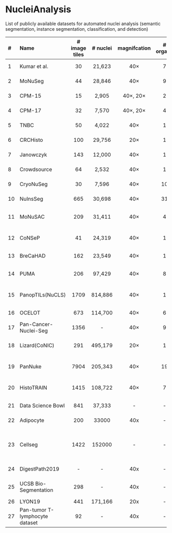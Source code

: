 # NucleiAnalysis
List of publicly available datasets for automated nuclei analysis (semantic segmentation, instance segmentation, classification, and detection)


| #  | Name                                         | # image tiles | # nuclei | magnifcation | # organs |    tile size (pixels)    |     annotation     |          main task(s)          |                                        staining                                        |                                 Link                                 |
|:---|:---------------------------------------------|:-------------:|:--------:|:------------:|:--------:|:------------------------:|:------------------:|:------------------------------:|:--------------------------------------------------------------------------------------:|:--------------------------------------------------------------------:|
| 1  | Kumar et al.                                 |      30       |  21,623  |     40×      |    7     |        1000×1000         |       manual       |         Instance Seg.          |                                          H&E                                           |          [paper](https://doi.org/10.1109/TMI.2017.2677499 )          |
| 2  | MoNuSeg                                      |      44       |  28,846  |     40×      |    9     |        1000×1000         |       manual       |         Instance Seg.          |                                          H&E                                           |                  [paper](10.1109/TMI.2017.2677499)                   |
| 3  | CPM-15                                       |      15       |  2,905   |   40×, 20×   |    2     |    400×400, 600×1000     |       manual       |         Instance Seg.          |                                          H&E                                           |                  [paper](10.3389/fbioe.2019.00053)                   |
| 4  | CPM-17                                       |      32       |  7,570   |   40×, 20×   |    4     |    500×500 to 600×600    |       manual       |         Instance Seg.          |                                          H&E                                           |                  [paper](10.3389/fbioe.2019.00053)                   |
| 5  | TNBC                                         |      50       |  4,022   |     40×      |    1     |         512×512          |       manual       |         Instance Seg.          |                                          H&E                                           |                  [paper](10.1109/TMI.2018.2865709)                   |
| 6  | CRCHisto                                     |      100      |  29,756  |     20×      |    1     |         500×500          |       manual       |         Instance Seg.          |                                          H&E                                           |                  [paper](10.1109/TMI.2016.2525803)                   |
| 7  | Janowczyk                                    |      143      |  12,000  |     40×      |    1     |        2000×2000         |       manual       |         Instance Seg.          |                                          H&E                                           | [paper](https://andrewjanowczyk.com/use-case-1-nuclei-segmentation/) |
| 8  | Crowdsource                                  |      64       |  2,532   |     40×      |    1     |         400×400          |       manual       |         Instance Seg.          |                                          H&E                                           |                 [paper](10.1142/9789814644730_0029)                  |
| 9  | CryoNuSeg                                    |      30       |  7,596   |     40×      |    10    |         512×512          |       manual       |         Instance Seg.          |                                          H&E                                           |      [paper](https://doi.org/10.1016/j.compbiomed.2021.104349)       |
| 10 | NuInsSeg                                     |      665      |  30,698  |     40×      |    31    |         512×512          |       manual       |         Instance Seg.          |                                          H&E                                           |         [paper](https://doi.org/10.1038/s41597-024-03117-2)          |
| 11 | MoNuSAC                                      |      209      |  31,411  |     40×      |    4     |   81×113 to 1422×2162    |       manual       | Instance Seg. & Classification |                                          H&E                                           |          [paper](https://doi.org/10.1109/TMI.2021.3085712)           |
| 12 | CoNSeP                                       |      41       |  24,319  |     40×      |    1     |        1000×1000         |       manual       | Instance Seg. & Classification |                                          H&E                                           |         [paper](https://doi.org/10.1016/j.media.2019.101563)         |
| 13 | BreCaHAD                                     |      162      |  23,549  |     40×      |    1     |       1360 × 1024        |       manual       |   Detection & Classification   |                                          H&E                                           |          [paper](https://doi.org/10.1186/s13104-019-4121-7)          |
| 14 | PUMA                                         |      206      |  97,429  |     40×      |    8     |       1024 × 1024        |       manual       | Instance Seg. & Classification |                                          H&E                                           |         [paper](https://doi.org/10.1093/gigascience/giaf011)         |
| 15 | PanopTILs(NuCLS)                             |     1709      | 814,886  |     40×      |    1     |       1024 × 1024        |     semi-auto      | Instance Seg. & Classification |                                          H&E                                           |        [paper](https://doi.org/10.1101/2022.01.08.22268814 )         |
| 16 | OCELOT                                       |      673      | 114,700  |     40×      |    6     |       1024 × 1024        |       manual       |   Detection & Classification   |                                          H&E                                           |        [paper](https://doi.org/10.1109/cvpr52729.2023.02289)         |
| 17 | Pan-Cancer-Nuclei-Seg                        |     1356      |    -     |     40×      |    9     |        256 × 256         |  manual+semi-auto  |         Instance Seg.          |                                          H&E                                           |         [paper](https://doi.org/10.7937/TCIA.2019.4A4DKP9U)          |
| 18 | Lizard(CoNIC)                                |      291      | 495,179  |     20×      |    1     |        1016 × 917        |     semi-auto      | Instance Seg. & Classification |                                          H&E                                           |          [paper](https://doi.org/10.48550/arXiv.2108.11195)          |
| 19 | PanNuke                                      |     7904      | 205,343  |     40×      |    19    |        224 × 224         |     semi-auto      | Instance Seg. & Classification |                                          H&E                                           |          [paper](https://doi.org/10.48550/arXiv.2003.10778)          |
| 20 | HistoTRAIN                                   |     1415      | 108,722  |     40×      |    7     |        448 × 448         |     semi-auto      | Instance Seg. & Classification |                                          H&E                                           |              [paper](https://arxiv.org/abs/2508.09926)               |
| 21 | Data Science Bowl                            |      841      |  37,333  |      -       |    -     |            -             |       manual       |         Instance Seg.          |                                          H&E                                           |          [paper](https://doi.org/10.1038/s41592-019-0612-7)          |
| 22 | Adipocyte                                    |      200      |  33000   |     40x      |    -     |            -             |       manual       |         Instance Seg.          |                                          H&E                                           |          [paper](https://doi.org/10.48550/arXiv.1703.08710)          |
| 23 | Cellseg                                      |     1422      |  152000  |      -       |    -     |       1360 x 1024        |         -          |         Instance Seg.          | brightfield,fluorescent, phase-contrast (PC), differential interference contrast (DIC) |         [paper](https://doi.org/10.1038/s41592-024-02233-6)          |
| 24 | DigestPath2019                               |       -       |    -     |     40x      |    -     |            -             |       manual       |         Instance Seg.          |                                          H&E                                           |          [paper](https://doi.org/10.48550/arXiv.1907.03954)          |
| 25 | UCSB Bio-Segmentation                        |      298      |    -     |     40x      |    -     | 512 x 512 to 1024 x 1024 |       manual       |         Instance Seg.          |                      TOPRO, H&E, Calcein Propidium iodide hoechst                      |          [paper](https://doi.org/10.1109/ICIP.2008.4712130)          |
| 26 | LYON19                                       |      441      | 171,166  |     20x      |    -     |            -             |       manual       |           Detection            |                                          IHC                                           |         [paper](https://doi.org/10.1016/j.media.2019.101547)         |
| 27 | Pan-tumor T-lymphocyte dataset               |      92       |    -     |     40x      |    -     |            -             |     semi-auto      |           Detection            |                                          IHC                                           |     [paper](https://doi.org/10.1016/j.jpi.2023.100301)               |
